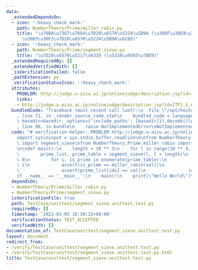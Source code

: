 ```yaml
---
data:
  _extendedDependsOn:
  - icon: ':heavy_check_mark:'
    path: NumberTheory/Prime/miller_rabin.py
    title: "\u78BA\u7387\u7684\u7D20\u6570\u5224\u5B9A (\u30DF\u30E9\u30FC\u30FB\u30E9\
      \u30D3\u30F3\u7D20\u6570\u5224\u5B9A\u6CD5)"
  - icon: ':heavy_check_mark:'
    path: NumberTheory/Prime/segment_sieve.py
    title: "\u7D20\u6570\u5217\u6319 (\u533A\u9593\u7BE9)"
  _extendedRequiredBy: []
  _extendedVerifiedWith: []
  _isVerificationFailed: false
  _pathExtension: py
  _verificationStatusIcon: ':heavy_check_mark:'
  attributes:
    PROBLEM: http://judge.u-aizu.ac.jp/onlinejudge/description.jsp?id=ITP1_1_A
    links:
    - http://judge.u-aizu.ac.jp/onlinejudge/description.jsp?id=ITP1_1_A
  bundledCode: "Traceback (most recent call last):\n  File \"/opt/hostedtoolcache/Python/3.9.2/x64/lib/python3.9/site-packages/onlinejudge_verify/documentation/build.py\"\
    , line 71, in _render_source_code_stat\n    bundled_code = language.bundle(stat.path,\
    \ basedir=basedir, options={'include_paths': [basedir]}).decode()\n  File \"/opt/hostedtoolcache/Python/3.9.2/x64/lib/python3.9/site-packages/onlinejudge_verify/languages/python.py\"\
    , line 96, in bundle\n    raise NotImplementedError\nNotImplementedError\n"
  code: "# verification-helper: PROBLEM http://judge.u-aizu.ac.jp/onlinejudge/description.jsp?id=ITP1_1_A\n\
    import sys\ninput = sys.stdin.buffer.readline\n\nfrom NumberTheory.Prime.segment_sieve\
    \ import segment_sieve\nfrom NumberTheory.Prime.miller_rabin import miller_rabin\n\
    \n\ndef main():\n    length = 10 ** 5\n    for l in range(10 ** 9, 10 ** 9 + 10):\n\
    \        prime_list, prime_table = segment_sieve(l, l + length)\n        idx =\
    \ 0\n        for i, is_prime in enumerate(prime_table):\n            val = l +\
    \ i\n            assert(is_prime == miller_rabin(val))\n            if is_prime:\n\
    \                assert(prime_list[idx] == val)\n                idx += 1\n\n\n\
    if __name__ == '__main__':\n    main()\n    print(\"Hello World\")\n"
  dependsOn:
  - NumberTheory/Prime/miller_rabin.py
  - NumberTheory/Prime/segment_sieve.py
  isVerificationFile: true
  path: TestCase/unittest/segment_sieve.unittest.test.py
  requiredBy: []
  timestamp: '2021-03-05 16:39:32+09:00'
  verificationStatus: TEST_ACCEPTED
  verifiedWith: []
documentation_of: TestCase/unittest/segment_sieve.unittest.test.py
layout: document
redirect_from:
- /verify/TestCase/unittest/segment_sieve.unittest.test.py
- /verify/TestCase/unittest/segment_sieve.unittest.test.py.html
title: TestCase/unittest/segment_sieve.unittest.test.py
---
```

